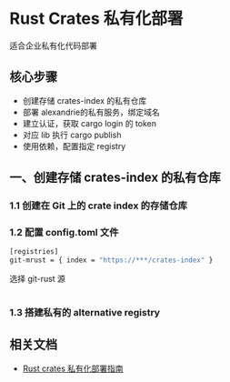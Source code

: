 # Rust Crates 私有化部署
适合企业私有化代码部署

## 核心步骤
- 创建存储 crates-index 的私有仓库
- 部署 alexandrie的私有服务，绑定域名
- 建立认证，获取 cargo login 的 token
- 对应 lib 执行 cargo publish
- 使用依赖，配置指定 registry

## 一、创建存储 crates-index 的私有仓库
### 1.1 创建在 Git 上的 crate index 的存储仓库


### 1.2 配置 config.toml 文件
```bash
[registries]
git-mrust = { index = "https://***/crates-index" }
```
选择 git-rust 源
```bash

```

### 1.3 搭建私有的 alternative registry




## 相关文档
- [Rust crates 私有化部署指南](https://baoyachi.github.io/Rust/crates_private_alternative_registry.html)
